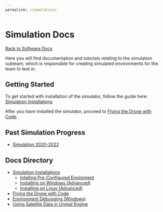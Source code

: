 ```yaml
---
permalink: /simulation/
---
```


# Simulation Docs

[Back to Software Docs](/docs/)

Here you will find documentation and tutorials relating to the simulation subteam, which is responsible for creating simulated environments for the team to test in.

## Getting Started

To get started with installation of the simulator, follow the guide here: [Simulation Installations](/docs/simulation/install/)

After you have installed the simulator, proceed to [Flying the Drone with Code](/docs/simulation/flying/).

## Past Simulation Progress

- [Simulation 2020-2022](https://github.com/MissouriMRR/Simulation)

## Docs Directory

- [Simulation Installations](/docs/simulation/install)
    - [Intalling Pre-Configured Enviroment](/docs/simulation/install/pre-configed/easy)
    - [Installing on Windows (Advanced)](/docs/simulation/install/windows)
    - [Installing on Linux (Advanced)](/docs/simulation/install/linux)
- [Flying the Drone with Code](/docs/simulation/flying/)
- [Environment Debugging (Windows)](/docs/simulation/environment-debug/windows)
- [Using Satellite Data in Unreal Engine](/docs/simulation/importing_satellite_data)
